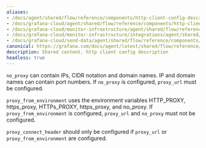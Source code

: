 ```yaml
---
aliases:
- /docs/agent/shared/flow/reference/components/http-client-config-description-args/
- /docs/grafana-cloud/agent/shared/flow/reference/components/http-client-config-description-args/
- /docs/grafana-cloud/monitor-infrastructure/agent/shared/flow/reference/components/http-client-config-description-args/
- /docs/grafana-cloud/monitor-infrastructure/integrations/agent/shared/flow/reference/components/http-client-config-description-args/
- /docs/grafana-cloud/send-data/agent/shared/flow/reference/components/http-client-config-description-args/
canonical: https://grafana.com/docs/agent/latest/shared/flow/reference/components/http-client-config-description-args/
description: Shared content, http client config description
headless: true
---
```


`no_proxy` can contain IPs, CIDR notation and domain names. IP and domain names can contain port numbers.
If `no_proxy` is configured, `proxy_url` must be configured.

`proxy_from_environment` uses the environment variables HTTP_PROXY, https_proxy, HTTPs_PROXY, https_proxy, and no_proxy.
If `proxy_from_environment` is configured, `proxy_url` and `no_proxy` must not be configured.

`proxy_connect_header` should only be configured if `proxy_url` or `proxy_from_environment` are configured.